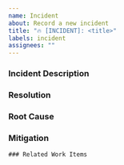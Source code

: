 ```yaml
---
name: Incident
about: Record a new incident
title: "🔥 [INCIDENT]: <title>"
labels: incident
assignees: ""
---
```


### Incident Description

<!-- What is the incident and what is the impact? -->

### Resolution

<!-- Summary of how the incident was fixed/worked around -->

### Root Cause

<!-- Why did this incident occur? -->

### Mitigation

<!-- What can be done in the future to prevent recurrence or reduce severity? -->

```[tasklist]
### Related Work Items
```
